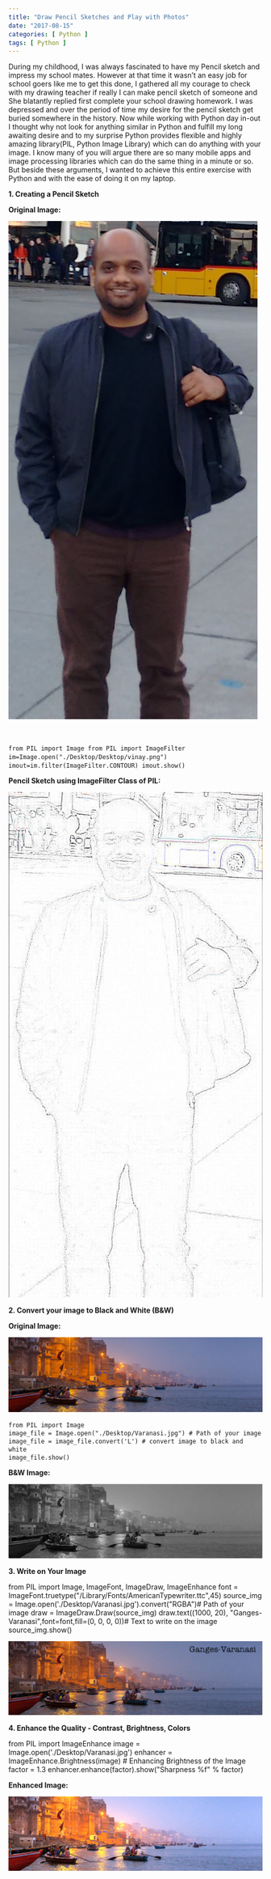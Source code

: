 ```yaml
---
title: "Draw Pencil Sketches and Play with Photos"
date: "2017-08-15"
categories: [ Python ]
tags: [ Python ]
---
```


During my childhood, I was always fascinated to have my Pencil sketch and impress my school mates. However at that time it wasn’t an easy job for school goers like me to get this done, I gathered all my courage to check with my drawing teacher if really I can make pencil sketch of someone and She blatantly replied first complete your school drawing homework. I was depressed and over the period of time my desire for the pencil sketch get buried somewhere in the history. Now while working with Python day in-out I thought why not look for anything similar in Python and fulfill my long awaiting desire and to my surprise Python provides flexible and highly amazing library(PIL, Python Image Library) which can do anything with your image. I know many of you will argue there are so many mobile apps and image processing libraries which can do the same thing in a minute or so. But beside these arguments, I wanted to achieve this entire exercise with Python and with the ease of doing it on my laptop.

**1\. Creating a Pencil Sketch**

**Original Image:**

![](/images/2017/08/vinay.png)

 

`from PIL import Image
from PIL import ImageFilter
im=Image.open("./Desktop/Desktop/vinay.png")
imout=im.filter(ImageFilter.CONTOUR)
imout.show()`

**Pencil Sketch using ImageFilter Class of PIL:**

![](/images/2017/08/pencilsktch.png)

**2\. Convert your image to Black and White (B&W)**

**Original Image:**

![](/images/2017/08/Varanasi.jpg)

```
from PIL import Image
image_file = Image.open("./Desktop/Varanasi.jpg") # Path of your image
image_file = image_file.convert('L') # convert image to black and white
image_file.show()
```

**B&W Image:**

![](/images/2017/08/BnW.png)

**3\. Write on Your Image**

from PIL import Image, ImageFont, ImageDraw, ImageEnhance
font = ImageFont.truetype("/Library/Fonts/AmericanTypewriter.ttc",45)
source\_img = Image.open('./Desktop/Varanasi.jpg').convert("RGBA")\# Path of your image
draw = ImageDraw.Draw(source\_img)
draw.text((1000, 20), "Ganges-Varanasi",font=font,fill=(0, 0, 0, 0))\# Text to write on the image
source\_img.show()

![](/images/2017/08/Writeonimg.png)

**4\. Enhance the Quality - Contrast, Brightness, Colors**

from PIL import ImageEnhance
image = Image.open('./Desktop/Varanasi.jpg')
enhancer = ImageEnhance.Brightness(image) # Enhancing Brightness of the Image
factor = 1.3
enhancer.enhance(factor).show("Sharpness %f" % factor)

**Enhanced Image:**

![](/images/2017/08/Enhanced.png)
